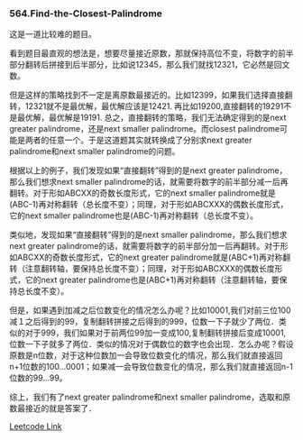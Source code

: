 ### 564.Find-the-Closest-Palindrome

这是一道比较难的题目。

看到题目最直观的想法是，想要尽量接近原数，那就保持高位不变，将数字的前半部分翻转后拼接到后半部分，比如说12345，那么我们就找12321，它必然是回文数。

但是这样的策略找到不一定是离原数最接近的。比如12399，如果我们选择直接翻转，12321就不是最优解，最优解应该是12421. 再比如19200,直接翻转的19291不是最优解，最优解是19191. 总之，直接翻转的策略，我们无法确定得到的是next greater palindrome，还是next smaller palindrome。而closest palindrome可能是两者的任意一个。于是这道题其实就转换成了分别求next greater palindrome和next smaller palindrome的问题。

根据以上的例子，我们发现如果“直接翻转”得到的是next greater palindrome，那么我们想求next smaller palindrome的话，就需要将数字的前半部分减一后再翻转。对于形如ABCXX的奇数长度形式，它的next smaller palindrome就是(ABC-1)再对称翻转（总长度不变）；同理，对于形如ABCXXX的偶数长度形式，它的next smaller palindrome也是(ABC-1)再对称翻转（总长度不变）。

类似地，发现如果“直接翻转”得到的是next smaller palindrome，那么我们想求next greater palindrome的话，就需要将数字的前半部分加一后再翻转。对于形如ABCXX的奇数长度形式，它的next greater palindrome就是(ABC+1)再对称翻转（注意翻转轴，要保持总长度不变）；同理，对于形如ABCXXX的偶数长度形式，它的next greater palindrome也是(ABC+1)再对称翻转（注意翻转轴，要保持总长度不变）。

但是，如果遇到加减之后位数变化的情况怎么办呢？比如10001,我们对前三位100减１之后得到的99，复制翻转拼接之后得到的999，位数一下子就少了两位．类似的对于999，我们如果对于前两位99加一变成100,复制翻转拼接后变成10001,位数一下子就多了两位．类似的情况对于偶数位的数字也会出现．怎么办呢？假设原数是n位数，对于这种位数加一会导致位数变化的情况，那么我们就直接返回n+1位数的100...0001；如果减一会导致位数变化的情况，那么我们就直接返回n-1位数的99...99。

综上，我们有了next greater palindrome和next smaller palindrome，选取和原数最接近的就是答案了．


[Leetcode Link](https://leetcode.com/problems/find-the-closest-palindrome)
